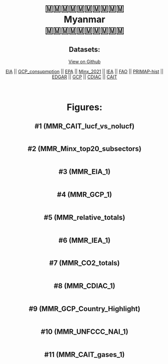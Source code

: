 
<center>
<h1 align="center">
🇲🇲🇲🇲🇲🇲🇲🇲🇲🇲
<br>
Myanmar
<br>
🇲🇲🇲🇲🇲🇲🇲🇲🇲🇲
</h1>
<h2>Datasets:</h2>
<p><a href="https://github.com/dquintani/GreenhouseData/tree/master/country_data/MMR_Myanmar/data">View on Github</a>
<br></p><p><a href="data/MMR_EIA.csv">EIA</a> || <a href="data/MMR_GCP_consupmption.csv">GCP_consupmption</a> || <a href="data/MMR_EPA.csv">EPA</a> || <a href="data/MMR_Minx_2021.csv">Minx_2021</a> || <a href="data/MMR_IEA.csv">IEA</a> || <a href="data/MMR_FAO.csv">FAO</a> || <a href="data/MMR_PRIMAP-hist.csv">PRIMAP-hist</a> || <a href="data/MMR_EDGAR.csv">EDGAR</a> || <a href="data/MMR_GCP.csv">GCP</a> || <a href="data/MMR_CDIAC.csv">CDIAC</a> || <a href="data/MMR_CAIT.csv">CAIT</a></p><p><br></p>
<h1>Figures:</h1><h2>#1 (MMR_CAIT_lucf_vs_nolucf)</h2>
<p><img alt="" src="figures/MMR_CAIT_lucf_vs_nolucf.png" /></p><h2>#2 (MMR_Minx_top20_subsectors)</h2>
<p><img alt="" src="figures/MMR_Minx_top20_subsectors.png" /></p><h2>#3 (MMR_EIA_1)</h2>
<p><img alt="" src="figures/MMR_EIA_1.png" /></p><h2>#4 (MMR_GCP_1)</h2>
<p><img alt="" src="figures/MMR_GCP_1.png" /></p><h2>#5 (MMR_relative_totals)</h2>
<p><img alt="" src="figures/MMR_relative_totals.png" /></p><h2>#6 (MMR_IEA_1)</h2>
<p><img alt="" src="figures/MMR_IEA_1.png" /></p><h2>#7 (MMR_CO2_totals)</h2>
<p><img alt="" src="figures/MMR_CO2_totals.png" /></p><h2>#8 (MMR_CDIAC_1)</h2>
<p><img alt="" src="figures/MMR_CDIAC_1.png" /></p><h2>#9 (MMR_GCP_Country_Highlight)</h2>
<p><img alt="" src="figures/MMR_GCP_Country_Highlight.png" /></p><h2>#10 (MMR_UNFCCC_NAI_1)</h2>
<p><img alt="" src="figures/MMR_UNFCCC_NAI_1.png" /></p><h2>#11 (MMR_CAIT_gases_1)</h2>
<p><img alt="" src="figures/MMR_CAIT_gases_1.png" /></p>